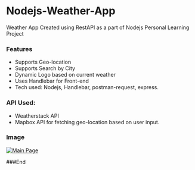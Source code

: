 # Nodejs-Weather-App
Weather App Created using RestAPI as a part of Nodejs Personal Learning Project


### Features

- Supports Geo-location
- Supports Search by City
- Dynamic Logo based on current weather
- Uses Handlebar for Front-end
- Tech used: Nodejs, Handlebar, postman-request, express.

### API Used:
- Weatherstack API
- Mapbox API for fetching geo-location based on user input.

### Image

[![Main Page](https://i.ibb.co/Gc157Sm/weatherapp.png "Main Page")](https://i.ibb.co/Gc157Sm/weatherapp.png "Main Page")



###End
